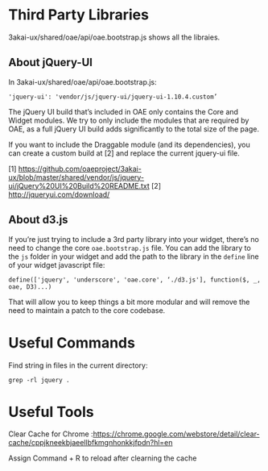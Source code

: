 # Third Party Libraries

3akai-ux/shared/oae/api/oae.bootstrap.js shows all the libraies.


## About jQuery-UI

In 3akai-ux/shared/oae/api/oae.bootstrap.js:

    'jquery-ui': 'vendor/js/jquery-ui/jquery-ui-1.10.4.custom’

The jQuery UI build that’s included in OAE only contains the Core and Widget modules. We try to only include the modules that are required by OAE, as a full jQuery UI build adds significantly to the total size of the page.

If you want to include the Draggable module (and its dependencies), you can create a custom build at [2] and replace the current jquery-ui file.

[1] https://github.com/oaeproject/3akai-ux/blob/master/shared/vendor/js/jquery-ui/jQuery%20UI%20Build%20README.txt
[2] http://jqueryui.com/download/


## About d3.js

If you’re just trying to include a 3rd party library into your widget, there’s no need to change the core `oae.bootstrap.js` file. You can add the library to the `js` folder in your widget and add the path to the library in the `define` line of your widget javascript file:

    define(['jquery', 'underscore', 'oae.core', ‘./d3.js'], function($, _, oae, D3)...)

That will allow you to keep things a bit more modular and will remove the need to maintain a patch to the core codebase.


# Useful Commands

Find string in files in the current directory:

    grep -rl jquery .

# Useful Tools

Clear Cache for Chrome :https://chrome.google.com/webstore/detail/clear-cache/cppjkneekbjaeellbfkmgnhonkkjfpdn?hl=en

Assign Command + R to reload after clearning the cache
